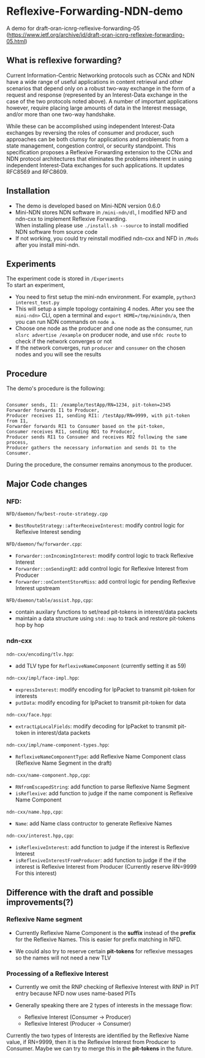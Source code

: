 # Reflexive-Forwarding-NDN-demo
A demo for draft-oran-icnrg-reflexive-forwarding-05   
(https://www.ietf.org/archive/id/draft-oran-icnrg-reflexive-forwarding-05.html)


## What is reflexive forwarding?
Current Information-Centric Networking protocols such as CCNx and NDN have a wide range of useful applications in content retrieval and other scenarios that depend only on a robust two-way exchange in the form of a request and response (represented by an Interest-Data exchange in the case of the two protocols noted above). A number of important applications however, require placing large amounts of data in the Interest message, and/or more than one two-way handshake. 

While these can be accomplished using independent Interest-Data exchanges by reversing the roles of consumer and producer, such approaches can be both clumsy for applications and problematic from a state management, congestion control, or security standpoint. This specification proposes a Reflexive Forwarding extension to the CCNx and NDN protocol architectures that eliminates the problems inherent in using independent Interest-Data exchanges for such applications. It updates RFC8569 and RFC8609.

## Installation
+ The demo is developed based on Mini-NDN version 0.6.0  
+ Mini-NDN stores NDN software in `/mini-ndn/dl`, I modified NFD and ndn-cxx to implement Reflexive Forwarding.   
When installing please use `./install.sh --source` to install modified NDN software from source code  
+ If not working, you could try reinstall modified ndn-cxx and NFD in `/Mods` after you install mini-ndn.

## Experiments
The experiment code is stored in `/Experiments`  
To start an experiment,
+ You need to first setup the mini-ndn environment. For example, ``
python3 interest_test.py  
``  
+ This will setup a simple topology containing 4 nodes. After you see the `mini-ndn>` CLI, open a terminal and `export HOME=/tmp/minindn/a`, then you can run NDN commands on `node a`.  
+ Choose one node as the producer and one node as the consumer, run `nlsrc advertise /example` on producer node, and use `nfdc route` to check if the network converges or not
+ If the network converges, run `producer` and `consumer` on the chosen nodes and you will see the results



## Procedure  
The demo's procedure is the following:
```text

Consumer sends, I1: /example/testApp/RN=1234, pit-token=2345
Forwarder forwards I1 to Producer,
Producer receives I1, sending RI1: /testApp/RN=9999, with pit-token from I1,
Forwarder forwards RI1 to Consumer based on the pit-token,
Consumer receives RI1, sending RD1 to Producer,
Producer sends RI1 to Consumer and receives RD2 following the same process, 
Producer gathers the necessary information and sends D1 to the Consumer.

```
During the procedure, the consumer remains anonymous to the producer.

## Major Code changes
### NFD:
``NFD/daemon/fw/best-route-strategy.cpp``
-  `BestRouteStrategy::afterReceiveInterest`: modify control logic for Reflexive Interest sending  

 ``NFD/daemon/fw/forwarder.cpp``:   
+ `Forwarder::onIncomingInterest`: modify control logic to track Reflexive Interest
+ `Forwarder::onSendingRI`: add control logic for Reflexive Interest from Producer
+ `Forwarder::onContentStoreMiss`: add control logic for pending Reflexive Interest upstream

``NFD/daemon/table/assist.hpp,cpp``:  
+ contain auxilary functions to set/read pit-tokens in interest/data packets
+ maintain a data structure using `std::map` to track and restore pit-tokens hop by hop

### ndn-cxx

``ndn-cxx/encoding/tlv.hpp``: 
+ add TLV type for `ReflexiveNameComponent` (currently setting it as 59)  

``ndn-cxx/impl/face-impl.hpp``:  
+ `expressInterest`: modify encoding for lpPacket to transmit pit-token for interests
+ `putData`: modify encoding for lpPacket to transmit pit-token for data  

``ndn-cxx/face.hpp``:  
+ `extractLpLocalFields`: modify decoding for lpPacket to transmit pit-token in interest/data packets  


``ndn-cxx/impl/name-component-types.hpp``:
+ `ReflexiveNameComponentType`: add Reflexive Name Component class (Reflexive Name Segment in the draft)

``ndn-cxx/name-component.hpp,cpp``:
+ `RNfromEscapedString`: add function to parse Reflexive Name Segment
+ `isReflexive`: add function to judge if the name component is Reflexive Name Component

``ndn-cxx/name.hpp,cpp``:
+ `Name`: add Name class contructor to generate Reflexive Names

``ndn-cxx/interest.hpp,cpp``:
+ `isReflexiveInterest`: add function to judge if the interest is Reflexive Interest
+ `isReflexiveInterestFromProducer`: add function to judge if the if the interest is Reflexive Interest from Producer (Currently reserve RN=9999 For this interest)

## Difference with the draft and possible improvements(?)  
### Reflexive Name segment
+ Currently Reflexive Name Component is the **suffix** instead of the **prefix** for the Reflexive Names. This is easier for prefix matching in NFD.

+ We could also try to reserve certain **pit-tokens** for reflexive messages so the names will not need a new TLV

### Processing of a Reflexive Interest
+ Currently we omit the RNP checking of Reflexive Interest with RNP in PIT entry because NFD now uses name-based PITs

+ Generally speaking there are 2 types of interests in the message flow:  
    * Reflexive Interest (Consumer -> Producer)  
    * Reflexive Interest  (Producer -> Consumer)  

 Currently the two types of Interests are identified by the Reflexive Name value, if RN=9999, then it is the Reflexive Interest from Producer to Consumer.  Maybe we can try to merge this in the **pit-tokens** in the future.
